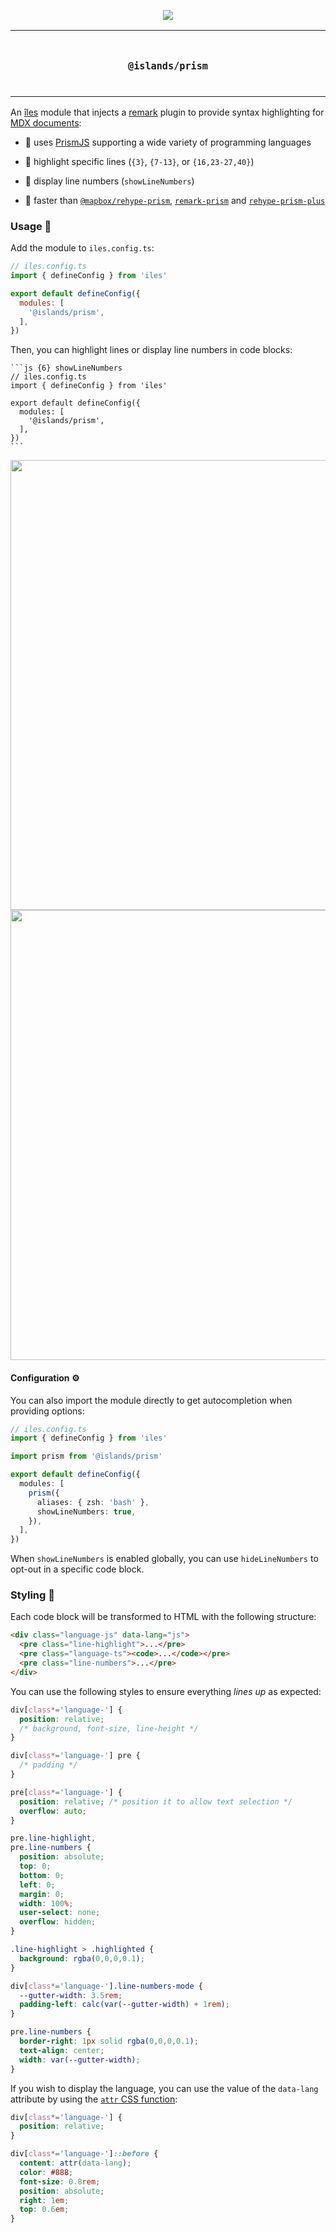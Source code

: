 <p align="center">
  <a href="https://nuraui.com">
    <img src="https://github.com/nuraui/nurajs/blob/main/docs/images/banner.png"/>
  </a>
</p>

<p align="center">
<table>
<tbody>
<td align="center">
<br/>
<p align="center">
  <h3><samp>@islands/prism</samp></h3>
  <img width="2000" height="0">
</p>
</td>
</tbody>
</table>
</p>

[îles]: https://github.com/nuraui/nurajs
[docs]: https://nuraui.com
[remark]: https://github.com/remarkjs/remark
[markdown]: https://nuraui.com/guide/markdown
[prismjs]: https://prismjs.com/

An [îles] module that injects a [remark] plugin to provide syntax highlighting
for [MDX documents][markdown]:

- 💎 uses [PrismJS] supporting a wide variety of programming languages

- 🔦 highlight specific lines (`{3}`, `{7-13}`, or `{16,23-27,40}`)

- 🔢 display line numbers (`showLineNumbers`)

- 🚀 faster than [`@mapbox/rehype-prism`](https://github.com/mapbox/rehype-prism), [`remark-prism`](https://github.com/sergioramos/remark-prism) and [`rehype-prism-plus`](https://github.com/timlrx/rehype-prism-plus)

### Usage 🚀

Add the module to `iles.config.ts`:

```js
// iles.config.ts
import { defineConfig } from 'iles'

export default defineConfig({
  modules: [
    '@islands/prism',
  ],
})
```

Then, you can highlight lines or display line numbers in code blocks:

````mdx
```js {6} showLineNumbers
// iles.config.ts
import { defineConfig } from 'iles'

export default defineConfig({
  modules: [
    '@islands/prism',
  ],
})
```
````

<img src="https://user-images.githubusercontent.com/1158253/144298425-553b028f-9408-4bd6-a07d-895485ea96de.png#gh-light-mode-only" width="720"/>
<img src="https://user-images.githubusercontent.com/1158253/144298431-7f2fe735-2e2d-49b8-a9d3-da44b5c952ce.png#gh-dark-mode-only" width="720"/>

#### Configuration ⚙️

You can also import the module directly to get autocompletion when providing options:

```ts
// iles.config.ts
import { defineConfig } from 'iles'

import prism from '@islands/prism'

export default defineConfig({
  modules: [
    prism({
      aliases: { zsh: 'bash' },
      showLineNumbers: true,
    }),
  ],
})
```

When `showLineNumbers` is enabled globally, you can use `hideLineNumbers` to
opt-out in a specific code block.

### Styling 🎨

Each code block will be transformed to HTML with the following structure:

```html
<div class="language-js" data-lang="js">
  <pre class="line-highlight">...</pre>
  <pre class="language-ts"><code>...</code></pre>
  <pre class="line-numbers">...</pre>
</div>
```

You can use the following styles to ensure everything _lines up_ as expected:

```css
div[class*='language-'] {
  position: relative;
  /* background, font-size, line-height */
}

div[class*='language-'] pre {
  /* padding */
}

pre[class*='language-'] {
  position: relative; /* position it to allow text selection */
  overflow: auto;
}

pre.line-highlight,
pre.line-numbers {
  position: absolute;
  top: 0;
  bottom: 0;
  left: 0;
  margin: 0;
  width: 100%;
  user-select: none;
  overflow: hidden;
}

.line-highlight > .highlighted {
  background: rgba(0,0,0,0.1);
}

div[class*='language-'].line-numbers-mode {
  --gutter-width: 3.5rem;
  padding-left: calc(var(--gutter-width) + 1rem);
}

pre.line-numbers {
  border-right: 1px solid rgba(0,0,0,0.1);
  text-align: center;
  width: var(--gutter-width);
}
```

If you wish to display the language, you can use the value of the `data-lang` attribute by using the [`attr` CSS function](https://developer.mozilla.org/en-US/docs/Web/CSS/attr()):

```css
div[class*='language-'] {
  position: relative;
}

div[class*='language-']::before {
  content: attr(data-lang);
  color: #888;
  font-size: 0.8rem;
  position: absolute;
  right: 1em;
  top: 0.6em;
}
```
